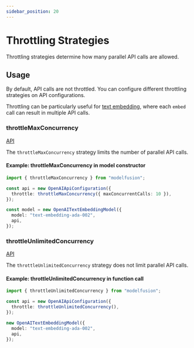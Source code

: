 ```yaml
---
sidebar_position: 20
---
```


# Throttling Strategies

Throttling strategies determine how many parallel API calls are allowed.

## Usage

By default, API calls are not throttled.
You can configure different throttling strategies on API configurations.

Throttling can be particularly useful for [text embedding](/guide/function/embed), where each `embed` call can result in multiple API calls.

### throttleMaxConcurrency

[API](/api/modules/#throttleMaxConcurrency)

The `throttleMaxConcurrency` strategy limits the number of parallel API calls.

#### Example: throttleMaxConcurrency in model constructor

```ts
import { throttleMaxConcurrency } from "modelfusion";

const api = new OpenAIApiConfiguration({
  throttle: throttleMaxConcurrency({ maxConcurrentCalls: 10 }),
});

const model = new OpenAITextEmbeddingModel({
  model: "text-embedding-ada-002",
  api,
});
```

### throttleUnlimitedConcurrency

[API](/api/modules/#throttleUnlimitedConcurrency)

The `throttleUnlimitedConcurrency` strategy does not limit parallel API calls.

#### Example: throttleUnlimitedConcurrency in function call

```ts
import { throttleUnlimitedConcurrency } from "modelfusion";

const api = new OpenAIApiConfiguration({
  throttle: throttleUnlimitedConcurrency(),
});

new OpenAITextEmbeddingModel({
  model: "text-embedding-ada-002",
  api,
});
```
